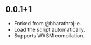 ## 0.0.1+1

* Forked from @bharathraj-e.
* Load the script automatically.
* Supports WASM compilation.
